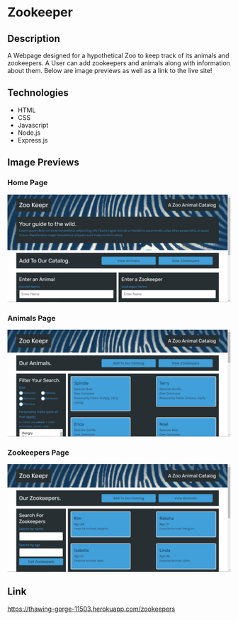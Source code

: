# Zookeeper

## Description
A Webpage designed for a hypothetical Zoo to keep track of its animals and zookeepers. A User can add zookeepers and animals along with information about them. Below are image previews as well as a link to the live site!

## Technologies
* HTML
* CSS
* Javascript
* Node.js
* Express.js


## Image Previews

### Home Page
![](./Home.png)

### Animals Page
![](./Animals.png)

### Zookeepers Page
![](./Zookeepers.png)

## Link
https://thawing-gorge-11503.herokuapp.com/zookeepers
